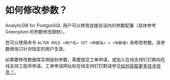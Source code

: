 # 如何修改参数？

AnalyticDB for PostgreSQL 用户可以修改连接会话内的参数配置（具体参考 Greenplum 的参数修改限制）。

您可以使用命令 `ALTER ROLE <用户名> SET <参数名> = <参数值>` 来修改参数。该参数修改只针对指定的用户生效。

如果要修改数据库实例级别参数，需要提交工单申请，或加入在线支持钉钉群向在线支持工程师申请。工单申请网址和在线支持钉钉群请参见[如何获取更多技术信息？](/cn.zh-CN/常见问题/如何获取更多技术信息？.md)。

